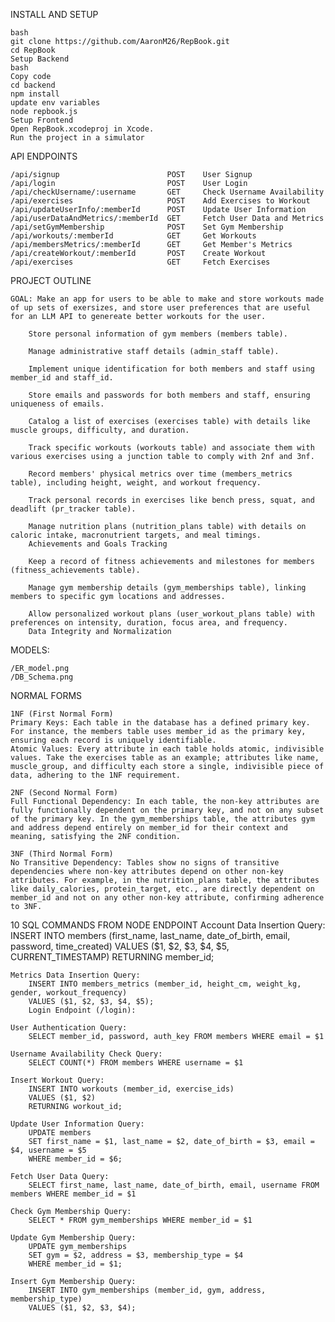 INSTALL AND SETUP 

    bash
    git clone https://github.com/AaronM26/RepBook.git
    cd RepBook
    Setup Backend
    bash
    Copy code
    cd backend
    npm install
    update env variables
    node repbook.js
    Setup Frontend
    Open RepBook.xcodeproj in Xcode.
    Run the project in a simulator

API ENDPOINTS

    /api/signup                        POST    User Signup
    /api/login                         POST    User Login
    /api/checkUsername/:username       GET     Check Username Availability
    /api/exercises                     POST    Add Exercises to Workout
    /api/updateUserInfo/:memberId      POST    Update User Information
    /api/userDataAndMetrics/:memberId  GET     Fetch User Data and Metrics
    /api/setGymMembership              POST    Set Gym Membership
    /api/workouts/:memberId            GET     Get Workouts
    /api/membersMetrics/:memberId      GET     Get Member's Metrics
    /api/createWorkout/:memberId       POST    Create Workout
    /api/exercises                     GET     Fetch Exercises


PROJECT OUTLINE

    GOAL: Make an app for users to be able to make and store workouts made of up sets of exersizes, and store user preferences that are useful for an LLM API to genereate better workouts for the user. 

        Store personal information of gym members (members table).

        Manage administrative staff details (admin_staff table).

        Implement unique identification for both members and staff using member_id and staff_id.

        Store emails and passwords for both members and staff, ensuring uniqueness of emails.

        Catalog a list of exercises (exercises table) with details like muscle groups, difficulty, and duration.

        Track specific workouts (workouts table) and associate them with various exercises using a junction table to comply with 2nf and 3nf.

        Record members' physical metrics over time (members_metrics table), including height, weight, and workout frequency.
        
        Track personal records in exercises like bench press, squat, and deadlift (pr_tracker table).

        Manage nutrition plans (nutrition_plans table) with details on caloric intake, macronutrient targets, and meal timings.
        Achievements and Goals Tracking

        Keep a record of fitness achievements and milestones for members (fitness_achievements table).

        Manage gym membership details (gym_memberships table), linking members to specific gym locations and addresses.

        Allow personalized workout plans (user_workout_plans table) with preferences on intensity, duration, focus area, and frequency.
        Data Integrity and Normalization

MODELS: 

    /ER_model.png
    /DB_Schema.png
    

NORMAL FORMS

    1NF (First Normal Form)
    Primary Keys: Each table in the database has a defined primary key. For instance, the members table uses member_id as the primary key, ensuring each record is uniquely identifiable.
    Atomic Values: Every attribute in each table holds atomic, indivisible values. Take the exercises table as an example; attributes like name, muscle_group, and difficulty each store a single, indivisible piece of data, adhering to the 1NF requirement.

    2NF (Second Normal Form)
    Full Functional Dependency: In each table, the non-key attributes are fully functionally dependent on the primary key, and not on any subset of the primary key. In the gym_memberships table, the attributes gym and address depend entirely on member_id for their context and meaning, satisfying the 2NF condition.

    3NF (Third Normal Form)
    No Transitive Dependency: Tables show no signs of transitive dependencies where non-key attributes depend on other non-key attributes. For example, in the nutrition_plans table, the attributes like daily_calories, protein_target, etc., are directly dependent on member_id and not on any other non-key attribute, confirming adherence to 3NF.
    
    

10 SQL COMMANDS FROM NODE ENDPOINT
    Account Data Insertion Query:
        INSERT INTO members (first_name, last_name, date_of_birth, email, password, time_created)
        VALUES ($1, $2, $3, $4, $5, CURRENT_TIMESTAMP)
        RETURNING member_id;

    Metrics Data Insertion Query:
        INSERT INTO members_metrics (member_id, height_cm, weight_kg, gender, workout_frequency)
        VALUES ($1, $2, $3, $4, $5);
        Login Endpoint (/login):

    User Authentication Query:
        SELECT member_id, password, auth_key FROM members WHERE email = $1

    Username Availability Check Query:
        SELECT COUNT(*) FROM members WHERE username = $1

    Insert Workout Query:
        INSERT INTO workouts (member_id, exercise_ids)
        VALUES ($1, $2)
        RETURNING workout_id;

    Update User Information Query:
        UPDATE members
        SET first_name = $1, last_name = $2, date_of_birth = $3, email = $4, username = $5
        WHERE member_id = $6;

    Fetch User Data Query:
        SELECT first_name, last_name, date_of_birth, email, username FROM members WHERE member_id = $1

    Check Gym Membership Query:
        SELECT * FROM gym_memberships WHERE member_id = $1
    
    Update Gym Membership Query:
        UPDATE gym_memberships
        SET gym = $2, address = $3, membership_type = $4
        WHERE member_id = $1;
    
    Insert Gym Membership Query:
        INSERT INTO gym_memberships (member_id, gym, address, membership_type)
        VALUES ($1, $2, $3, $4);
